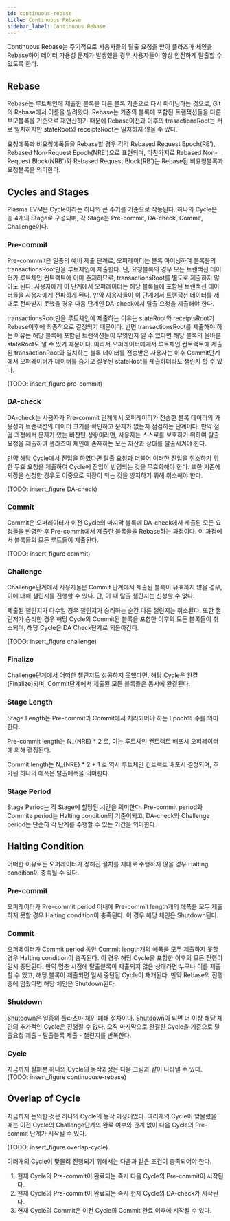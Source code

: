 ```yaml
---
id: continuous-rebase
title: Continuous Rebase
sidebar_label: Continuous Rebase
---
```


Continuous Rebase는 주기적으로 사용자들의 탈출 요청을 받아 플라즈마 체인을 Rebase하여 데이터 가용성 문제가 발생했을 경우 사용자들이 항상 안전하게 탈출할 수 있도록 한다. 


## Rebase
Rebase는 루트체인에 제출한 블록을 다른 블록 기준으로 다시 마이닝하는 것으로, Git의 Rebase에서 이름을 빌려왔다. Rebase는 기존의 블록에 포함된 트랜잭션들을 다른 부모블록을 기준으로 재연산하기 때문에 Rebase이전과 이후의 trasactionsRoot는 서로 일치하지만 stateRoot와 receiptsRoot는 일치하지 않을 수 있다.

요청에폭과 비요청에폭들을 Rebase할 경우 각각 Rebased Request Epoch(RE'), Rebased Non-Request Epoch(NRE')으로 표현되며, 마찬가지로 Rebased Non-Request Block(NRB')와 Rebased Request Block(RB')는 Rebase된 비요청블록과 요청블록을 의미한다.


## Cycles and Stages
Plasma EVM은 Cycle이라는 하나의 큰 주기를 기준으로 작동된다. 하나의 Cycle은 총 4개의 Stage로 구성되며, 각 Stage는 Pre-commit, DA-check, Commit, Challenge이다.

<!insert_figure cycles and stages>

### Pre-commit

Pre-commmit은 일종의 예비 제출 단계로, 오퍼레이터는 블록 마이닝하여 블록들의 transactionsRoot만을 루트체인에 제출한다. 단, 요청블록의 경우 모든 트랜잭션 데이터가 루트체인 컨트랙트에 이미 존재하므로, transactionsRoot를 별도로 제출하지 않아도 된다. 사용자에게 이 단계에서 오퍼레이터는 해당 블록들에 포함된 트랜잭션 데이터들을 사용자에게 전파하게 된다. 만약 사용자들이 이 단계에서 트랜잭션 데이터를 제대로 전파받지 못했을 경우 다음 단계인 DA-check에서 탈출 요청을 제출해야 한다. 

transactionsRoot만을 루트체인에 제출하는 이유는 stateRoot와 receiptsRoot가 Rebase이후에 최종적으로 결정되기 때문이다. 반면 transactionsRoot를 제출해야 하는 이유는 해당 블록에 포함된 트랜잭션들이 무엇인지 알 수 있다면 해당 블록의 올바른 stateRoot도 알 수 있기 때문이다. 따라서 오퍼레이터에게서 루트체인 컨트랙트에 제출된 transactionRoot와 일치하는 블록 데이터를 전송받은 사용자는 이후 Commit단계에서 오퍼레이터가 데이터를 숨기고 잘못된 stateRoot를 제출하더라도 챌린지 할 수 있다.

(TODO: insert_figure pre-commit)


### DA-check

DA-check는 사용자가 Pre-commit 단계에서 오퍼레이터가 전송한 블록 데이터의 가용성과 트랜잭션의 데이터 크기를 확인하고 문제가 없는지 점검하는 단계이다. 만약 점검 과정에서 문제가 있는 비잔틴 상황이라면, 사용자는 스스로를 보호하기 위하여 탈출 요청을 제출하여 플라즈마 체인에 존재하는 모든 자산과 상태를 탈출시켜야 한다.

만약 해당 Cycle에서 진입을 하였다면 탈출 요청과 더불어 이러한 진입을 취소하기 위한 무효 요청을 제출하여 Cycle에 진입이 반영되는 것을 무효화해야 한다. 또한 기존에 퇴장을 신청한 경우도 이중으로 퇴장이 되는 것을 방지하기 위해 취소해야 한다.


(TODO: insert_figure DA-check)


### Commit
Commit은 오퍼레이터가 이전 Cycle의 마지막 블록에 DA-check에서 제출된 모든 요청들을 반영한 후 Pre-commit에서 제출한 블록들을 Rebase하는 과정이다. 이 과정에서 블록들의 모든 루트들이 제출된다.

(TODO: insert_figure commit)


### Challenge
Challenge단계에서 사용자들은 Commit 단계에서 제출된 블록이 유효하지 않을 경우, 이에 대해 챌린지를 진행할 수 있다. 단, 이 때 탈출 챌린지는 신청할 수 없다.

제출된 챌린지가 다수일 경우 챌린저가 승리하는 순간 다른 챌린지는 취소된다. 또한 챌린저가 승리한 경우 해당 Cycle의 Commit된 블록을 포함한 이후의 모든 블록들이 취소되며, 해당 Cycle은 DA Check단계로 되돌아간다. 

(TODO: insert_figure challenge)


### Finalize
Challenge단계에서 어떠한 챌린지도 성공하지 못했다면, 해당 Cycle은 완결(Finalize)되며, Commit단계에서 제출된 모든 블록들은 동시에 완결된다.

### Stage Length
Stage Length는 Pre-commit과 Commit에서 처리되어야 하는 Epoch의 수를 의미한다.


Pre-commit length는 N_{NRE} * 2 로, 이는 루트체인 컨트랙트 배포시 오퍼레이터에 의해 결정된다. 

Commit length는 N_{NRE} * 2 + 1 로 역시 루트체인 컨트랙트 배포시 결정되며, 추가된 하나의 에폭은 탈출에폭을 의미한다.



### Stage Period
Stage Period는 각 Stage에 할당된 시간을 의미한다. Pre-commit period와 Commite period는 Halting condition의 기준이되고, DA-check와 Challenge period는 단순히 각 단계를 수행할 수 있는 기간을 의미한다.

## Halting Condition
어떠한 이유로든 오퍼레이터가 정해진 절차를 제대로 수행하지 않을 경우 Halting condition이 충족될 수 있다.

### Pre-commit
오퍼레이터가 Pre-commit period 이내에 Pre-commit length개의 에폭을 모두 제출하지 못할 경우 Halting condition이 충족된다. 이 경우 해당 체인은 Shutdown된다.


### Commit
오퍼레이터가 Commit period 동안 Commit length개의 에폭을 모두 제출하지 못할 경우 Halting condition이 충족된다. 이 경우 해당 Cycle을 포함한 이후의 모든 진행이 일시 중단된다. 만약 멈춘 시점에 탈출블록이 제출되지 않은 상태라면 누구나 이를 제출할 수 있고, 해당 블록이 제출되면 일시 중단된 Cycle이 재개된다. 만약 Rebase의 진행중에 멈췄다면 해당 체인은 Shutdown된다.



### Shutdown
Shutdown은 일종의 플라즈마 체인 폐쇄 절차이다. Shutdown이 되면 더 이상 해당 체인의 추가적인 Cycle은 진행될 수 없다. 오직 마지막으로 완결된 Cycle을 기준으로 탈출요청 제출 - 탈출블록 제출 - 챌린지를 반복한다.


### Cycle
지금까지 살펴본 하나의 Cycle의 동작과정은 다음 그림과 같이 나타낼 수 있다.
(TODO: insert_figure continuouse-rebase)



## Overlap of Cycle

지금까지 논의한 것은 하나의 Cycle의 동작 과정이었다. 여러개의 Cycle이 맞물렸을 때는 이전 Cycle의 Challenge단계의 완료 여부와 관계 없이 다음 Cycle의 Pre-commit 단계가 시작될 수 있다.

(TODO: insert_figure overlap-cycle)

여러개의 Cycle이 맞물려 진행되기 위해서는 다음과 같은 조건이 충족되어야 한다.

1. 현재 Cycle의 Pre-commit이 완료되는 즉시 다음 Cycle의 Pre-commit이 시작된다.
2. 현재 Cycle의 Pre-commit이 완료되는 즉시 현재 Cycle의 DA-check가 시작된다.
3. 현재 Cycle의 Commit은 이전 Cycle의 Commit 완료 이후에 시작될 수 있다.

